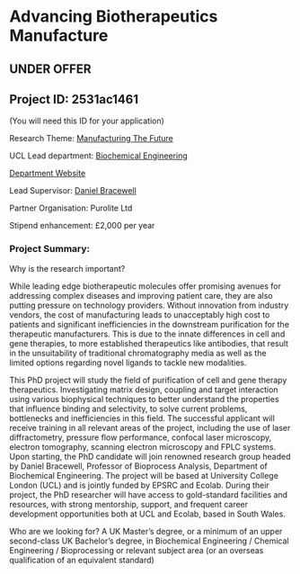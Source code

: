 # Advancing Biotherapeutics Manufacture

## **UNDER OFFER**

## Project ID: **2531ac1461**
(You will need this ID for your application)

Research Theme: [Manufacturing The Future](../themes/manufacturing-the-future.md)

UCL Lead department: [Biochemical Engineering](../departments/biochemical-engineering.md)

[Department Website](https://www.ucl.ac.uk/biochemical-engineering)

Lead Supervisor: [Daniel Bracewell](https://profiles.ucl.ac.uk/8738)

Partner Organisation: Purolite Ltd

Stipend enhancement: £2,000 per year

### Project Summary:

Why is the research important?

While leading edge biotherapeutic molecules offer promising avenues for addressing complex diseases and improving patient care, they are also putting pressure on technology providers. Without innovation from industry vendors, the cost of manufacturing leads to unacceptably high cost to patients and significant inefficiencies in the downstream purification for the therapeutic manufacturers. This is due to the innate differences in cell and gene therapies, to more established therapeutics like antibodies, that result in the unsuitability of traditional chromatography media as well as the limited options regarding novel ligands to tackle new modalities.  

This PhD project will study the field of purification of cell and gene therapy therapeutics.  Investigating matrix design, coupling and target interaction using various biophysical techniques to better understand the properties that influence binding and selectivity, to solve current problems, bottlenecks and inefficiencies in this field. The successful applicant will receive training in all relevant areas of the project, including the use of laser diffractometry, pressure flow performance, confocal laser microscopy, electron tomography, scanning electron microscopy and FPLC systems.  Upon starting, the PhD candidate will join renowned research group headed by Daniel Bracewell, Professor of Bioprocess Analysis, Department of Biochemical Engineering. The project will be based at University College London (UCL) and is jointly funded by EPSRC and Ecolab.  During their project, the PhD researcher will have access to gold-standard facilities and resources, with strong mentorship, support, and frequent career development opportunities both at UCL and Ecolab, based in South Wales.   

Who are we looking for?
A UK Master’s degree, or a minimum of an upper second-class UK Bachelor’s degree, in Biochemical Engineering / Chemical Engineering / Bioprocessing or relevant subject area (or an overseas qualification of an equivalent standard)
